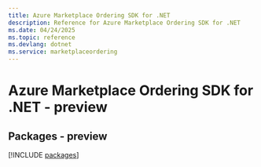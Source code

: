 ```yaml
---
title: Azure Marketplace Ordering SDK for .NET
description: Reference for Azure Marketplace Ordering SDK for .NET
ms.date: 04/24/2025
ms.topic: reference
ms.devlang: dotnet
ms.service: marketplaceordering
---
```

# Azure Marketplace Ordering SDK for .NET - preview
## Packages - preview
[!INCLUDE [packages](marketplace-ordering-index.md)]